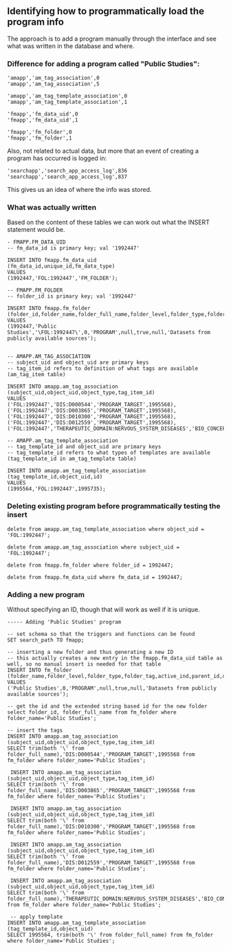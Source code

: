 ## Identifying how to programmatically load the program info

The approach is to add a program manually through the interface and see what was written in the database and where.

### Difference for adding a program called "Public Studies":

```
'amapp','am_tag_association',0
'amapp','am_tag_association',5

'amapp','am_tag_template_association',0
'amapp','am_tag_template_association',1

'fmapp','fm_data_uid',0
'fmapp','fm_data_uid',1

'fmapp','fm_folder',0
'fmapp','fm_folder',1
```

Also, not related to actual data, but more that an event of creating a program has occurred is logged in: 

```
'searchapp','search_app_access_log',836
'searchapp','search_app_access_log',837
```

This gives us an idea of where the info was stored.

### What was actually written

Based on the content of these tables we can work out what the INSERT statement would be.

```
- FMAPP.FM_DATA_UID
-- fm_data_id is primary key; val '1992447'

INSERT INTO fmapp.fm_data_uid
(fm_data_id,unique_id,fm_data_type)
VALUES
(1992447,'FOL:1992447','FM_FOLDER');

-- FMAPP.FM_FOLDER
-- folder_id is primary key; val '1992447'

INSERT INTO fmapp.fm_folder 
(folder_id,folder_name,folder_full_name,folder_level,folder_type,folder_tag,active_ind,parent_id,description)
VALUES
(1992447,'Public Studies','\FOL:1992447\',0,'PROGRAM',null,true,null,'Datasets from publicly available sources');


-- AMAPP.AM_TAG_ASSOCIATION
-- subject_uid and object_uid are primary keys
-- tag_item_id refers to definition of what tags are available (am_tag_item table)

INSERT INTO amapp.am_tag_association
(subject_uid,object_uid,object_type,tag_item_id)
VALUES
('FOL:1992447','DIS:D000544','PROGRAM_TARGET',1995568),
('FOL:1992447','DIS:D003865','PROGRAM_TARGET',1995568),
('FOL:1992447','DIS:D010300','PROGRAM_TARGET',1995568),
('FOL:1992447','DIS:D012559','PROGRAM_TARGET',1995568),
('FOL:1992447','THERAPEUTIC_DOMAIN:NERVOUS_SYSTEM_DISEASES','BIO_CONCEPT_CODE',1995569);

-- AMAPP.am_tag_template_association
-- tag_template_id and object_uid are primary keys
-- tag_template_id refers to what types of templates are available (tag_template_id in am_tag_template table)

INSERT INTO amapp.am_tag_template_association
(tag_template_id,object_uid,id)
VALUES
(1995564,'FOL:1992447',1995735);
```

### Deleting existing program before programmatically testing the insert

```
delete from amapp.am_tag_template_association where object_uid = 'FOL:1992447'; 

delete from amapp.am_tag_association where subject_uid = 'FOL:1992447';

delete from fmapp.fm_folder where folder_id = 1992447;

delete from fmapp.fm_data_uid where fm_data_id = 1992447;

```

### Adding a new program

Without specifying an ID, though that will work as well if it is unique.

```
----- Adding 'Public Studies' program

-- set schema so that the triggers and functions can be found
SET search_path TO fmapp;

-- inserting a new folder and thus generating a new ID
-- this actually creates a new entry in the fmapp.fm_data_uid table as well, so no manual insert is needed for that table
INSERT INTO fm_folder 
(folder_name,folder_level,folder_type,folder_tag,active_ind,parent_id,description)
VALUES
('Public Studies',0,'PROGRAM',null,true,null,'Datasets from publicly available sources');

-- get the id and the extended string based id for the new folder
select folder_id, folder_full_name from fm_folder where folder_name='Public Studies';

-- insert the tags
INSERT INTO amapp.am_tag_association
(subject_uid,object_uid,object_type,tag_item_id)
SELECT trim(both '\' from folder_full_name),'DIS:D000544','PROGRAM_TARGET',1995568 from fm_folder where folder_name='Public Studies';
 
 INSERT INTO amapp.am_tag_association
(subject_uid,object_uid,object_type,tag_item_id)
SELECT trim(both '\' from folder_full_name),'DIS:D003865','PROGRAM_TARGET',1995568 from fm_folder where folder_name='Public Studies';
 
 INSERT INTO amapp.am_tag_association
(subject_uid,object_uid,object_type,tag_item_id)
SELECT trim(both '\' from folder_full_name),'DIS:D010300','PROGRAM_TARGET',1995568 from fm_folder where folder_name='Public Studies';
 
 INSERT INTO amapp.am_tag_association
(subject_uid,object_uid,object_type,tag_item_id)
SELECT trim(both '\' from folder_full_name),'DIS:D012559','PROGRAM_TARGET',1995568 from fm_folder where folder_name='Public Studies';
 
 INSERT INTO amapp.am_tag_association
(subject_uid,object_uid,object_type,tag_item_id)
SELECT trim(both '\' from folder_full_name),'THERAPEUTIC_DOMAIN:NERVOUS_SYSTEM_DISEASES','BIO_CONCEPT_CODE',1995569 from fm_folder where folder_name='Public Studies';
 
 -- apply template
INSERT INTO amapp.am_tag_template_association
(tag_template_id,object_uid)
SELECT 1995564, trim(both '\' from folder_full_name) from fm_folder where folder_name='Public Studies';
```

